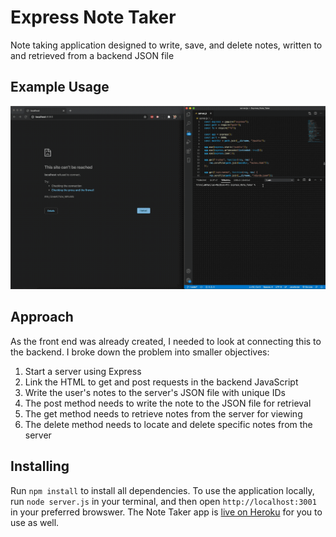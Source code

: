 # Express Note Taker
Note taking application designed to write, save, and delete notes, written to and retrieved from a backend JSON file

## Example Usage
![](./public/usage.gif)

## Approach
As the front end was already created, I needed to look at connecting this to the backend. I broke down the problem into smaller objectives:
1. Start a server using Express
2. Link the HTML to get and post requests in the backend JavaScript
3. Write the user's notes to the server's JSON file with unique IDs
4. The post method needs to write the note to the JSON file for retrieval
5. The get method needs to retrieve notes from the server for viewing
6. The delete method needs to locate and delete specific notes from the server

## Installing
Run `npm install` to install all dependencies. To use the application locally, run `node server.js` in your terminal, and then open `http://localhost:3001` in your preferred browswer. The Note Taker app is [live on Heroku](https://tronciu-note-taker.herokuapp.com/) for you to use as well.
